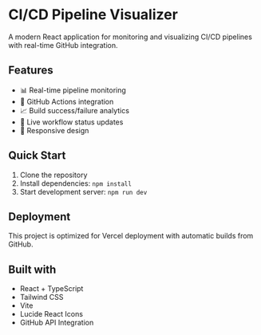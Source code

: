 #  CI/CD Pipeline Visualizer

A modern React application for monitoring and visualizing CI/CD pipelines with real-time GitHub integration.

## Features

- 📊 Real-time pipeline monitoring
- 🔗 GitHub Actions integration
- 📈 Build success/failure analytics
- 🔄 Live workflow status updates
- 📱 Responsive design

## Quick Start

1. Clone the repository
2. Install dependencies: `npm install`
3. Start development server: `npm run dev`

## Deployment

This project is optimized for Vercel deployment with automatic builds from GitHub.

## Built with

- React + TypeScript
- Tailwind CSS
- Vite
- Lucide React Icons
- GitHub API Integration
 
